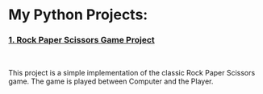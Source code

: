 # My Python Projects:
<h3><u> 1. Rock Paper Scissors Game Project</u></h3>
<br>
<p>This project is a simple implementation of the classic Rock Paper Scissors game. The game is played between Computer and the Player.</p>
